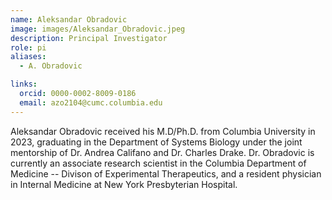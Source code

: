 ```yaml
---
name: Aleksandar Obradovic
image: images/Aleksandar_Obradovic.jpeg
description: Principal Investigator
role: pi
aliases:
  - A. Obradovic

links:
  orcid: 0000-0002-8009-0186
  email: azo2104@cumc.columbia.edu
---
```


Aleksandar Obradovic received his M.D/Ph.D. from Columbia University in 2023, graduating in the Department of Systems Biology under the joint mentorship of Dr. Andrea Califano and Dr. Charles Drake. Dr. Obradovic is currently an associate research scientist in the Columbia Department of Medicine -- Divison of Experimental Therapeutics, and a resident physician in Internal Medicine at New York Presbyterian Hospital. 
